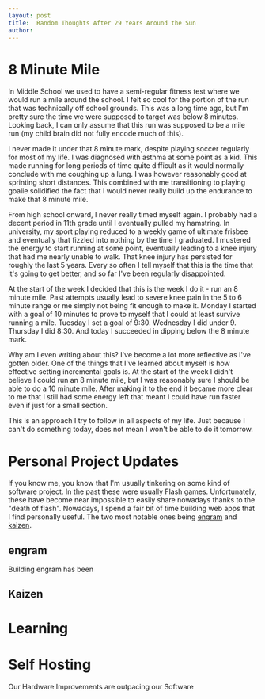 ```yaml
---
layout: post
title:  Random Thoughts After 29 Years Around the Sun
author: 
---
```




<!--more-->

# 8 Minute Mile

In Middle School we used to have a semi-regular fitness test where we would run a mile around the school. I felt so cool for the portion of the run that was technically off school grounds. This was a long time ago, but I'm pretty sure the time we were supposed to target was below 8 minutes. Looking back, I can only assume that this run was supposed to be a mile run (my child brain did not fully encode much of this). 

I never made it under that 8 minute mark, despite playing soccer regularly for most of my life.  I was diagnosed with asthma at some point as a kid. This made running for long periods of time quite difficult as it would normally conclude with me coughing up a lung.  I was however reasonably good at sprinting short distances. This combined with me transitioning to playing goalie solidified the fact that I would never really build up the endurance to make that 8 minute mile.

From high school onward, I never really timed myself again. I probably had a decent period in 11th grade until I eventually pulled my hamstring. In university, my sport playing reduced to a weekly game of ultimate frisbee and eventually that fizzled into nothing by the time I graduated. I mustered the energy to start running at some point, eventually leading to a knee injury that had me nearly unable to walk.  That knee injury has persisted for roughly the last 5 years. Every so often I tell myself that this is the time that it's going to get better, and so far I've been regularly disappointed.

At the start of the week I decided that this is the week I do it - run an 8 minute mile.  Past attempts usually lead to severe knee pain in the 5 to 6 minute range or me simply not being fit enough to make it.  Monday I started with a goal of 10 minutes to prove to myself that I could at least survive running a mile.  Tuesday I set a goal of 9:30. Wednesday I did under 9. Thursday I did 8:30.  And today I succeeded in dipping below the 8 minute mark.

Why am I even writing about this? I've become a lot more reflective as I've gotten older.  One of the things that I've learned about myself is how effective setting incremental goals is.  At the start of the week I didn't believe I could run an 8 minute mile, but I was reasonably sure I should be able to do a 10 minute mile.  After making it to the end it became more clear to me that I still had some energy left that meant I could have run faster even if just for a small section.  

This is an approach I try to follow in all aspects of my life. Just because I can't do something today, does not mean I won't be able to do it tomorrow. 

# Personal Project Updates

If you know me, you know that I'm usually tinkering on some kind of software project. In the past these were usually Flash games.  Unfortunately, these have become near impossible to easily share nowadays thanks to the "death of flash".  Nowadays, I spend a fair bit of time building web apps that I find personally useful.  The two most notable ones being [engram](https://engramhq.xyz) and [kaizen](https://kaizen.place).

## engram

Building engram has been 

## Kaizen

# Learning

# Self Hosting

Our Hardware Improvements are outpacing our Software